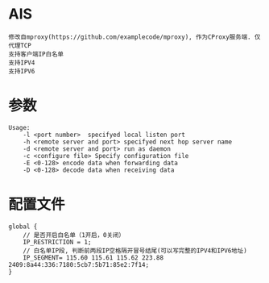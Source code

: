 # AIS
    修改自mproxy(https://github.com/examplecode/mproxy), 作为CProxy服务端. 仅代理TCP
    支持客户端IP白名单
    支持IPV4
    支持IPV6

# 参数
    Usage:
        -l <port number>  specifyed local listen port 
        -h <remote server and port> specifyed next hop server name
        -d <remote server and port> run as daemon
        -c <configure file> Specify configuration file
        -E <0-128> encode data when forwarding data
        -D <0-128> decode data when receiving data
        
# 配置文件
    global {
        // 是否开启白名单（1开启，0关闭）
        IP_RESTRICTION = 1;
        // 白名单IP段, 判断前两段IP空格隔开冒号结尾(可以写完整的IPV4和IPV6地址)
        IP_SEGMENT= 115.60 115.61 115.62 223.88 2409:8a44:336:7180:5cb7:5b71:85e2:7f14;
    }
    
    